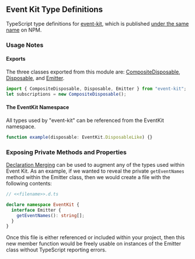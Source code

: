 ## Event Kit Type Definitions

TypeScript type definitions for [event-kit](https://github.com/atom/event-kit), which is published [under the same name](https://www.npmjs.com/package/event-kit) on NPM.

### Usage Notes

#### Exports

The three classes exported from this module are: [CompositeDisposable](https://github.com/atom/event-kit/blob/master/src/composite-disposable.coffee), [Disposable](https://github.com/atom/event-kit/blob/master/src/disposable.coffee), and [Emitter](https://github.com/atom/event-kit/blob/master/src/emitter.coffee).

```ts
import { CompositeDisposable, Disposable, Emitter } from "event-kit";
let subscriptions = new CompositeDisposable();
```

#### The EventKit Namespace

All types used by "event-kit" can be referenced from the EventKit namespace.

```ts
function example(disposable: EventKit.DisposableLike) {}
```

### Exposing Private Methods and Properties

[Declaration Merging](https://www.typescriptlang.org/docs/handbook/declaration-merging.html) can be used to augment any of the types used within Event Kit. As an example, if we wanted to reveal the private ```getEventNames``` method within the Emitter class, then we would create a file with the following contents:

```ts
// <<filename>>.d.ts

declare namespace EventKit {
  interface Emitter {
    getEventNames(): string[];
  }
}
```

Once this file is either referenced or included within your project, then this new member function would be freely usable on instances of the Emitter class without TypeScript reporting errors.
